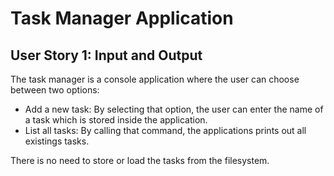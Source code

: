 # Task Manager Application

## User Story 1: Input and Output

The task manager is a console application where the user can choose between two options:

- Add a new task: By selecting that option, the user can enter the name of a task which is stored inside the application.
- List all tasks: By calling that command, the applications prints out all existings tasks.

There is no need to store or load the tasks from the filesystem.
